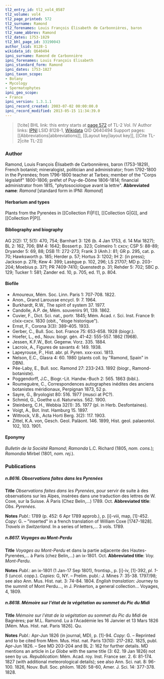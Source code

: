 ```yaml
---
tl2_entry_id: tl2_vol4_0587
tl2_volume: vol4
tl2_page_printed: 572
tl2_surname: Ramond
tl2_forenames: Louis François Élisabeth de Carbonnières, baron
tl2_name_abbrev: Ramond
tl2_dates: 1753-1829
tl2_bhl_page_id: 33190043
author_lsid: 8128-1
wikidata_id: Q640494
ipni_surname: Ramond de Carbonnière
ipni_forenames: Louis François Elisabeth
ipni_standard_form: Ramond
ipni_dates: 1753-1827
ipni_taxon_scope: 
- Botany
- Mycology
- Spermatophytes
ipni_geo_scope: 
- France
ipni_version: 1.3.1.1
ipni_record_created: 2003-07-02 00:00:00.0
ipni_record_modified: 2013-05-15 11:34:39.0
---
```


> [!cite] BHL link: this entry starts at [page 572](https://www.biodiversitylibrary.org/page/33190043) of TL-2 Vol. IV
> Author links: [IPNI](https://www.ipni.org/a/8128-1) LSID 8128-1, [Wikidata](https://www.wikidata.org/wiki/Q640494) QID Q640494
> Support pages: [[Abbreviations|abbreviations]], [[Layout key|layout key]], [[Cite TL-2|cite TL-2]]

### Author

Ramond, Louis François Élisabeth de Carbonnières, baron (1753-1829), French botanist; mineralogist, politician and administrator; from 1792-1800 in the Pyrenées; from 1796-1800 teacher at Tarbes; member of the "Corps législatif" 1800-1806; préfet of Puy-de-Dôme 1806-1814; financial administrator from 1815, "phytosociologue avant la lettre". 
**Abbreviated name**: *Ramond* \[standard form in IPNI: *Ramond*\]

#### Herbarium and types

Plants from the Pyrenées in [[Collection FI|FI]], [[Collection G|G]], and [[Collection P|P]].

#### Bibliography and biography

AG 2(2): 17, 5(1): 470, 754; Barnhart 3: 126 (b. 4 Jan 1753, d. 14 Mai 1827); BL 2: 162, 706; BM 4: 1642; Bossert p. 323; Colmeiro 1: cxcv; CSP 5: 88-89; Dryander 5: 69, 88; DSB 11: 272-273; Frank 3 (Anh.): 81; GR p. 295, cat. p. 70; Hawksworth p. 185; Herder p. 57; Hortus 3: 1202; IH 2: (in press); Jackson p. 278; Kew 4: 399; Lasègue p. 102, 296; LS 21707; MD p. 203-204; Moebius p. 371; PR 7409-7410; Quenstedt p. 31; Rehder 5: 702; SBC p. 129; Tucker 1: 581; Zander ed. 10, p. 705, ed. 11, p. 804.

#### Biofile

- Amoureux, Mém. Soc. Linn. Paris 1: 707-708. 1822.
- Anon., Grand Larousse encycl. 9: 7. 1964.
- Burkhardt, R.W., The spirit of system 37. 1977.
- Candolle, A.P. de, Mém. souvenirs 91, 139. 1862.
- Cuvier, F., Dict. Sci. nat., portr. 1845; Mém. Acad. r. Sci. Inst. France 9: clxix-cxcv. 1830 (obit., "éloge historique").
- Ernst, F., Corona 3(3): 389-405. 1933.
- Gerber, C., Bull. Soc. bot. France 75: 653-658. 1928 (biogr.).
- Hoefer, L., ed., Nouv. biogr. gén. 41-42: 555-557. 1862 (1968).
- Jessen, K.F.W., Bot. Gegenw. Vorz. 335. 1884.
- Lacroix, A., Figures de savants 4: 149. 1938.
- Lapeyrouse, P., Hist. abr. pl. Pyren. xxx-xxxi. 1813.
- Nelson, E.C., Glasra 4: 60. 1980 (plants coll. by "Ramond, Spain" in DBN).
- Pée-Laby, E., Bull. soc. Ramond 27: 233-243. 1892 (biogr., Ramond-botaniste).
- Poggendorff, J.C., Biogr.-Lit. Handw.-Buch 2: 565. 1863 (bibl.).
- Roumeguère, C., Correspondences autographes inédites des anciens botanistes méridionaux, Perpignan 1873, 52 p.
- Sayre, G., Bryologist 80: 516. 1977 (musci at PC?).
- Schmid, G., Goethe u.d. Naturwiss. 562. 1900.
- Steinberg, C.H., Webbia 32(1): 35. 1977 (pl. in Herb. Desfontaines).
- Voigt, A., Bot. Inst. Hamburg 15. 1897.
- Wittrock, V.B., Acta Horti Berg. 3(2): 117. 1903.
- Zittel, K.A. von, Gesch. Geol. Paläont. 146. 1899, Hist. geol. palaeontol. 102, 103. 1901.

#### Eponymy

*Bulletin de la Société Ramond*; *Ramonda* L.C. Richard (1805, *nom. cons.*); *Ramondia* Mirbel (1801, *nom. rej.*).

### Publications

##### n.8616. Observations faites dans les Pyrenées

**Title**
*Observations faites dans les Pyrenées*, pour servir de suite à des observations sur les Alpes, insérées dans une traduction des lettres de W. Coxe, sur la Suisse. À Paris (Chez Belin,...) 1789. Oct.
**Abbreviated title**: *Obs. Pyrenées*.

**Notes**
*Publ*.: 1789 (p. 452: 6 Apr 1789 approb.), p. \[i\]-viii, map, \[1\]-452. *Copy*: G. – "inserted" in a french translation of William Coxe \[1747-1828\]. *Travels in Switzerland*. In a series of letters,... 3 vols. 1789.

##### n.8617. Voyages au Mont-Perdu

**Title**
*Voyages au Mont-Perdu* et dans la partie adjacente des Hautes-Pyrenées,... à Paris (chez Belin,...) an ix-1801. Oct.
**Abbreviated title**: *Voy. Mont-Perdu*.

**Notes**
*Publ*.: an ix-1801 (1 Jan-17 Sep 1801), frontisp., p. \[i\]-iv, \[1\]-392, *pl. 1-5* (uncol. copp.).
*Copies*: G, NY. – Prelim. publ.: J. Mines 7: 35-38. 1797/98; see also Ann. Mus. Hist. nat. 3: 74-84. 1804.
*English translation*: Journey to the summit of Mont Perdu..., in J. Pinkerton, a general collection... Voyages, 4, 1809.

##### n.8618. Mémoire sur l'état de la végétation au sommet du Pic du Midi

**Title**
*Mémoire sur l'état de la végétation au sommet du Pic du Midi* de Bagnères; par M.L. Ramond. Lu à l'Académie les 16 Janvier et 13 Mars 1826 \[Mém. Mus. Hist. nat. Paris 1826\]. Qu.

**Notes**
*Publ*.: Apr-Jun 1826 (in journal, MD), p. \[1\]-94. *Copy*: G. – Reprinted and to be cited from Mèm. Mus. Hist. nat. Paris 13(10): 217-282. 1825, publ. Apr-Jun 1826. – See MD 203-204 and BL 2: 162 for further details. MD mentions an article in *Le Globe* with the same title (3: 62. 19 Jan 1826) not seen by us.
*Republication*: Mém. Acad. roy. Inst. France ser. 2. 6: 81-174. 1827 (with additional meteorological details); see also Ann. Sci. nat. 8: 96-100. 1826, Nouv. Bull. Soc. philom. 1826: 58-60, Amer. J. Sci. 14: 377-378. 1828.

